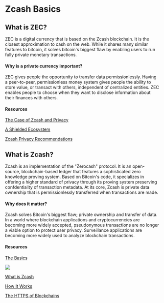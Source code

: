 # Zcash Basics

## What is ZEC?

ZEC is a digital currency that is based on the Zcash blockchain. It is the closest approximation to cash on the web. While it shares many similar features to bitcoin, it solves bitcoin's biggest flaw by enabling users to run fully private monetary transactions.

#### Why is a private currency important?

ZEC gives people the opportunity to transfer data permissionlessly. Having a peer-to-peer, permissionless money system gives people the ability to store value, or transact with others, independent of centralized entities. ZEC enables people to choose when they want to disclose information about their finances with others.

#### Resources

[The Case of Zcash and Privacy](https://www.zcashzeal.org/blog/the-case-for-zcash-amp-privacy)

[A Shielded Ecosystem](https://electriccoin.co/blog/shielded-ecosystem/)

[Zcash Privacy Recommendations](https://z.cash/support/security/privacy-security-recommendations/)

## What is Zcash?

Zcash is an implementation of the "Zerocash" protocol. It is an open-source, blockchain-based ledger that features a sophisticated zero knowledge proving system. Based on Bitcoin's code, it specializes in offering a higher standard of privacy through its proving system preserving confdentiality of transaction metadata. At its core, Zcash is private data ownership that is permissionlessly transferred when transactions are made. 

#### Why does it matter?

Zcash solves Bitcoin's biggest flaw; private ownership and transfer of data. In a world where blockchain applications and cryptocurrencies are becoming more widely accepted, pseudonymous transactions are no longer a viable option to protect user privacy. Surveillance applications are becoming more widely used to analyze blockchain transactions.

#### Resources

[The Basics](https://z.cash/the-basics/)

![](https://i.ibb.co/NN3XxrG/Zcash-logo-1.png)

[What is Zcash](https://www.youtube.com/watch?v=J1Nr1VL5dGU&t=751s)

[How It Works](https://z.cash/technology/)

[The HTTPS of Blockchains](https://nakamoto.com/zcash-the-https-of-blockchains/)
